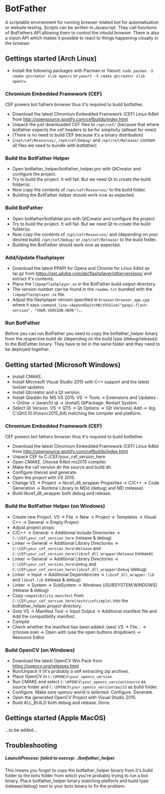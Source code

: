 # BotFather
A scriptable environment for running browser related bot for automatisation or website testing.
Scripts can be written in Javascript. They call functions of BotFathers API allowing them to control the inbuild browser.
There is also a vision API which makes it possible to react to things happening visually in the browser.

## Gettings started (Arch Linux)
- Install the following packages with Pacman or Yaourt: ```sudo pacman -S cmake qtcreator xlib opencv``` or ```yaourt -S cmake qtcreator xlib opencv```.

### Chromium Embedded Framework (CEF)
CEF powers bot fathers browser thus it's required to build botfather.
- Download the latest Chromium Embedded Framework (CEF) Linux 64bit from http://opensource.spotify.com/cefbuilds/index.html
- Unpack the just downloaded CEF files to ```/opt/cef/``` (because that where botfather expects the cef headers to be for simplixity (atleast for now))
- (There is no need to build CEF because it's a binary distribution)
- (```/opt/cef/Resources/```, ```/opt/cef/Debug/``` and ```/opt/cef/Release/``` contain all files we need to bundle with botfather)

### Build the BotFather Helper
- Open botfather_helper/botfather_helper.pro with QtCreator and configure the project.
- Try to build the project. It will fail. But we need Qt to create the build folder(s).
- Now copy the contents of ```/opt/cef/Resources/``` to the build folder.
- Building the BotFather helper should work now as expected.

### Build BotFather
- Open botfather/botfahter.pro with QtCreator and configure the project.
- Try to build the project. It will fail. But we need Qt to create the build folder(s).
- Now copy the contents of ```/opt/cef/Resources/``` and (depending on your desired build) ```/opt/cef/Debug/``` or ```/opt/cef/Release/``` to the build folder.
- Building the BotFather should work now as expected.

### Add/Update Flashplayer
- Download the latest PPAPI for Opera and Chrome for Linux 64bit as tar.gz from https://get.adobe.com/de/flashplayer/otherversions/ and extract it's contents.
- Place the ```libpepflashplayer.so``` in the BotFather build output directory.
- The version number can be found in the ```readme.txt``` bundled with the ```libpepflashplayer.so``` file. 
- Adjust the flashplayer version specified in ```browser/browser_app.cpp``` where it says ```command_line->AppendSwitchWithValue("ppapi-flash-version", "YOUR.VERSION.HERE");```.

### Run BotFather
Before you can run BotFather you need to copy the botfather_helper binary from the respective build dir (depending on the build type (debug/release)) to the BotFather binary.
They have to be in the same folder and they need to be deployed together.

## Getting started (Microsoft Windows)
- Install CMAKE.
- Install Microsoft Visual Studio 2015 with C++ support and the latest toolset updates.
- Install Qtcreator and a Qt version.
- Install Qtaddin for MS VS 2015. VS -> Tools -> Extensions and Updates -> Online -> (search) qt -> (install) QtPackage. Restart System.
- Select Qt Version. VS -> QT5 -> Qt Options -> (Qt Versions) Add -> (eg. C:\Qt\5.10.0\msvc2015_64) matching the compiler and platform.

### Chromium Embedded Framework (CEF)
CEF powers bot fathers browser thus it's required to build botfather.
- Download the latest Chromium Embedded Framework (CEF) Linux 64bit from http://opensource.spotify.com/cefbuilds/index.html
- Unpack CEF to C:/CEF/your_cef_version_here
- Open CMAKE. Choose 64bit ms2015 compiler.
- Make the cef version dir the source and build dir.
- Configure (twice) and generate.
- Open the project with VS 2015.
- Change VS -> Project -> libcef_dll_wrapper Properties -> C/C++ -> Code Generation -> Runtime Library to MDd (debug) and MD (release).
- Build libcef_dll_wrapper both debug and release.

### Build the BotFather Helper (on Windows)
- Create new Project. VS -> File -> New -> Project -> Templates -> Visual C++ -> General -> Empty Project
- Adjust project props:
- C/C++ -> General -> Additional Include Directories -> ```C:\CEF\your_cef_version_here``` (release & debug)
- Linker -> General -> Additional Library Directories -> ```C:\CEF\your_cef_version_here\Release``` and ```C:\CEF\your_cef_version_here\libcef_dll_wrapper\Release``` (release)
- Linker -> General -> Additional Library Directories -> ```C:\CEF\your_cef_version_here\Debug``` and ```C:\CEF\your_cef_version_here\libcef_dll_wrapper\Debug``` (debug)
- Linker -> Input -> Additional Dependencies -> ```libcef_dll_wrapper.lib``` and ```libcef.lib``` (release & debug)
- Linker -> System -> SubSystem -> Windows (/SUBSYSTEM:WINDOWS) (release & debug)
- Copy ```compatibility.manifest``` from ```C:\CEF\your_cef_version_here\tests\cefsimple\``` into the botfather_helper project directory.
- Goto VS -> Manifest Tool -> Input Output -> Additional manifest file and Add the compatibility manifest.
- Compile
- Check whether the manifest has been added: (see) VS -> File... -> (choose exe) -> Open with (use the open buttons dropdown) -> Resource Editor

### Build OpenCV (on Windows)
- Download the latest OpenCV Win Pack from https://opencv.org/releases.html
- Run/Unpack it (it's probably a self extracting zip archive).
- Place OpenCV in ```C:\OPENCV\your_opencv_version```
- Run CMAKE and select ```C:\OPENCV\your_opencv_version\source``` as source folder and ```C:\OPENCV\your_opencv_version\build``` as build folder.
- Configure. Make sure opencv world is selected. Configure. Generate.
- Open the generated OpenCV Project with Visual Studio 2015.
- Build ALL_BUILD both debug and release. Done.

## Gettings started (Apple MacOS)
...to be added...

## Troubleshooting
##### LaunchProcess: failed to execvp: ./botfather_helper
This means you forgot to copy the botfather_helper binary from it's build folder to the bots folder from which you're probably trying to run a bot binary.
Place botfather_helper binary matching platform and build type (release/debug) next to your bots binary to fix the problem.